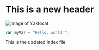 # This is a new header


![Image of Yaktocat](https://octodex.github.com/images/yaktocat.png)

``` javascript
var myVar = "Hello, world!";
```

This is the updated Index file




